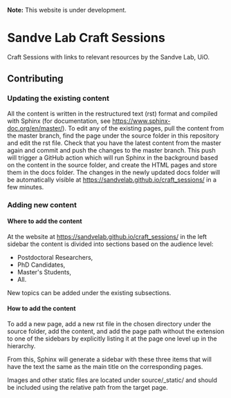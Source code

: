  **Note:** This website is under development.
 
# Sandve Lab Craft Sessions

Craft Sessions with links to relevant resources by the Sandve Lab, UiO.

## Contributing

### Updating the existing content

All the content is written in the restructured text (rst) format and compiled with Sphinx (for documentation, see https://www.sphinx-doc.org/en/master/).
To edit any of the existing pages, pull the content from the master branch, find the page under the source folder in this repository and edit the rst file. Check that 
you have the latest content from the master again and commit and push the changes to the master branch. This push will trigger a GitHub action which will run Sphinx 
in the background based on the content in the source folder, and create the HTML pages and store them in the docs folder. The changes 
in the newly updated docs folder will be automatically visible at https://sandvelab.github.io/craft_sessions/ in a few minutes.

### Adding new content

#### Where to add the content

At the website at https://sandvelab.github.io/craft_sessions/ in the left sidebar the content is divided into sections based on the audience level: 

- Postdoctoral Researchers, 
- PhD Candidates,
- Master's Students,
- All.

New topics can be added under the existing subsections.

#### How to add the content

To add a new page, add a new rst file in the chosen directory under the source folder, add the content, and add the page path without the extension 
to one of the sidebars by explicitly listing it at the page one level up in the hierarchy. 

From this, Sphinx will generate a sidebar with these three items that will have the text the same as the main title on the corresponding pages.

Images and other static files are located under source/_static/ and should be included using the relative path from the target page. 
